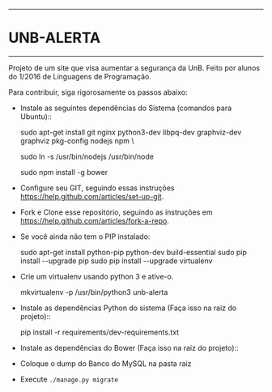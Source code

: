 ***********************************************
# UNB-ALERTA
***********************************************
Projeto de um site que visa aumentar a segurança da UnB. Feito por alunos do 1/2016 de Linguagens de Programação. 

Para contribuir, siga rigorosamente os passos abaixo:

* Instale as seguintes dependências do Sistema (comandos para Ubuntu)::

    sudo apt-get install git nginx python3-dev libpq-dev graphviz-dev graphviz pkg-config nodejs npm \

    sudo ln -s /usr/bin/nodejs /usr/bin/node

    sudo npm install -g bower

* Configure seu GIT, seguindo essas instruções https://help.github.com/articles/set-up-git.

* Fork e Clone esse repositório, seguindo as instruções em https://help.github.com/articles/fork-a-repo.

* Se você ainda não tem o PIP instalado:

    sudo apt-get install python-pip python-dev build-essential
    sudo pip install --upgrade pip
    sudo pip install --upgrade virtualenv

* Crie um virtualenv usando python 3 e ative-o.

    mkvirtualenv -p /usr/bin/python3 unb-alerta

* Instale as dependências Python do sistema (Faça isso na raiz do projeto)::

    pip install -r requirements/dev-requirements.txt

* Instale as dependências do Bower (Faça isso na raiz do projeto)::


* Coloque o dump do Banco do MySQL na pasta raiz

* Execute ``./manage.py migrate`` 
